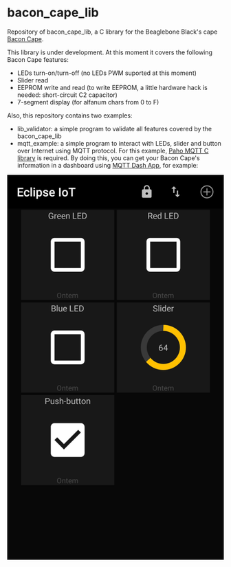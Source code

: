 # bacon_cape_lib
Repository of bacon_cape_lib, a C library for the Beaglebone Black's cape [Bacon Cape](https://elinux.org/Bacon_Cape).

This library is under development. At this moment it covers the following Bacon Cape features:

- LEDs turn-on/turn-off (no LEDs PWM suported at this moment)
- Slider read
- EEPROM write and read (to write EEPROM, a little hardware hack is needed: short-circuit C2 capacitor)
- 7-segment display (for alfanum chars from 0 to F)

Also, this repository contains two examples:
- lib_validator: a simple program to validate all features covered by the bacon_cape_lib
- mqtt_example: a simple program to interact with LEDs, slider and button over Internet using MQTT protocol. For this example, [Paho MQTT C library](https://github.com/eclipse/paho.mqtt.c) is required.
By doing this, you can get your Bacon Cape's information in a dashboard using [MQTT Dash App](https://play.google.com/store/apps/details?id=net.routix.mqttdash&hl=pt_BR), for example:

![MQTT Dash App](mqtt_example/mqtt_dash_app_example.jpg?raw=true "MQTT Dash App interaction")